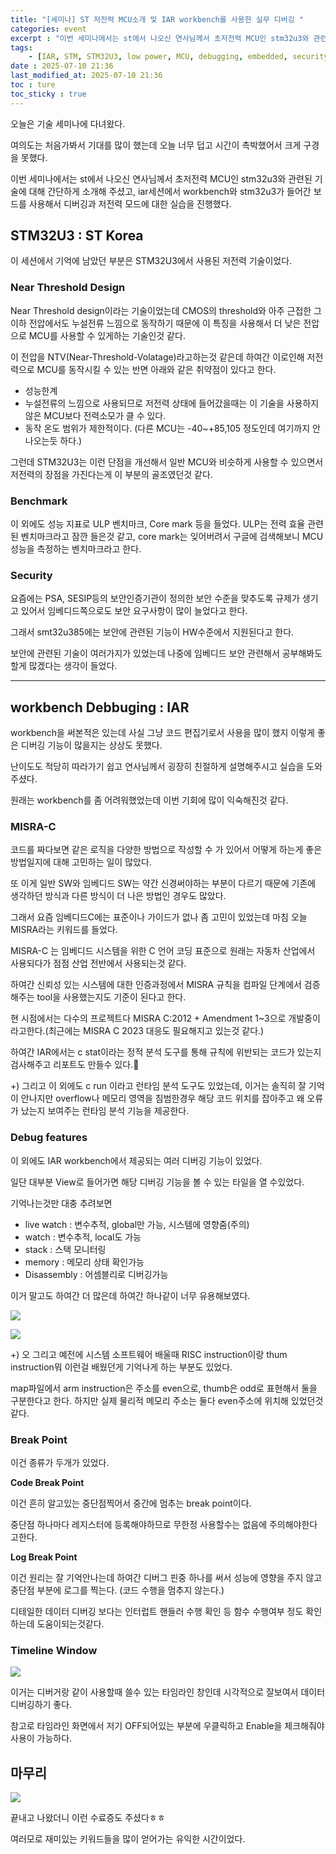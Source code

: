 ```yaml
---
title: "[세미나] ST 저전력 MCU소개 및 IAR workbench를 사용한 실무 디버깅 "
categories: event
excerpt : "이번 세미나에서는 st에서 나오신 연사님께서 초저전력 MCU인 stm32u3와 관련된 기술에 대해 간단하게 소개해 주셨고, iar세션에서 workbench와 stm32u3가 들어간 보드를 사용해서 디버깅과 저전력 모드에 대한 실습을 진행했다."
tags:
    - [IAR, STM, STM32U3, low power, MCU, debugging, embedded, security]
date : 2025-07-10 21:36
last_modified_at: 2025-07-10 21:36
toc : ture
toc_sticky : true
---
```


오늘은 기술 세미나에 다녀왔다.

여의도는 처음가봐서 기대를 많이 했는데 오늘 너무 덥고 시간이 촉박했어서 크게 구경을 못했다.

이번 세미나에서는 st에서 나오신 연사님께서 초저전력 MCU인 stm32u3와 관련된 기술에 대해 간단하게 소개해 주셨고, iar세션에서 workbench와 stm32u3가 들어간 보드를 사용해서 디버깅과 저전력 모드에 대한 실습을 진행했다.

## STM32U3 : ST Korea

이 세션에서 기억에 남았던 부분은 STM32U3에서 사용된 저전력 기술이었다.

### Near Threshold Design

Near Threshold design이라는 기술이었는데 CMOS의 threshold와 아주 근접한 그 이하 전압에서도 누설전류 느낌으로 동작하기 때문에 이 특징을 사용해서 더 낮은 전압으로 MCU를 사용할 수 있게하는 기술인것 같다.

이 전압을 NTV(Near-Threshold-Volatage)라고하는것 같은데 하여간 이로인해 저전력으로 MCU를 동작시킬 수 있는 반면 아래와 같은 취약점이 있다고 한다.

- 성능한계
- 누설전류의 느낌으로 사용되므로 저전력 상태에 들어갔을때는 이 기술을 사용하지 않은 MCU보다 전력소모가 클 수 있다.
- 동작 온도 범위가 제한적이다. (다른 MCU는 -40~+85,105 정도인데 여기까지 안나오는듯 하다.)

그런데 STM32U3는 이런 단점을 개선해서 일반 MCU와 비슷하게 사용할 수 있으면서 저전력의 장점을 가진다는게 이 부분의 골조였던것 같다.

### Benchmark

이 외에도 성능 지표로 ULP 벤치마크, Core mark 등을 들었다. ULP는 전력 효율 관련된 벤치마크라고 잠깐 들은것 같고, core mark는 잊어버려서 구글에 검색해보니 MCU 성능을 측정하는 벤치마크라고 한다.

### Security

요즘에는 PSA, SESIP등의 보안인증기관이 정의한 보안 수준을 맞추도록 규제가 생기고 있어서 임베디드쪽으로도 보안 요구사항이 많이 늘었다고 한다.

그래서 smt32u385에는 보안에 관련된 기능이 HW수준에서 지원된다고 한다.

보안에 관련된 기술이 여러가지가 있었는데 나중에 임베디드 보안 관련해서 공부해봐도 할게 많겠다는 생각이 들었다.

---

## workbench Debbuging : IAR

workbench을 써본적은 있는데 사실 그냥 코드 편집기로서 사용을 많이 했지 이렇게 좋은 디버깅 기능이 많을지는 상상도 못했다.

난이도도 적당히 따라가기 쉽고 연사님께서 굉장히 친절하게 설명해주시고 실습을 도와주셨다.

원래는 workbench를 좀 어려워했었는데 이번 기회에 많이 익숙해진것 같다.


### MISRA-C

코드를 짜다보면 같은 로직을 다양한 방법으로 작성할 수 가 있어서 어떻게 하는게 좋은 방법일지에 대해 고민하는 일이 많았다.

또 이게 일반 SW와 임베디드 SW는 약간 신경써야하는 부분이 다르기 때문에 기존에 생각하던 방식과 다른 방식이 더 나은 방법인 경우도 많았다.

그래서 요즘 임베디드C에는 표준이나 가이드가 없나 좀 고민이 있었는데 마침 오늘 MISRA라는 키워드를 들었다.

MISRA-C 는 임베디드 시스템을 위한 C 언어 코딩 표준으로 원래는 자동차 산업에서 사용되다가 점점 산업 전반에서 사용되는것 같다.

하여간 신뢰성 있는 시스템에 대한 인증과정에서 MISRA 규칙을 컴파일 단계에서 검증해주는 tool을 사용했는지도 기준이 된다고 한다.

현 시점에서는 다수의 프로젝트다 MISRA C:2012 + Amendment 1~3으로 개발중이라고한다.(최근에는 MISRA C 2023 대응도 필요해지고 있는것 같다.)

하여간 IAR에서는 c stat이라는 정적 분석 도구를 통해 규칙에 위반되는 코드가 있는지 검사해주고 리포트도 만들수 있다.🤯



+) 그리고 이 외에도 c run 이라고 런타임 분석 도구도 있었는데, 이거는 솔직히 잘 기억이 안나지만 overflow나 메모리 영역을 침범한경우 해당 코드 위치를 잡아주고 왜 오류가 났는지 보여주는 런타임 분석 기능을 제공한다.



### Debug features

이 외에도 IAR workbench에서 제공되는 여러 디버깅 기능이 있었다.

일단 대부분 View로 들어가면 해당 디버깅 기능을 볼 수 있는 타일을 열 수있었다. 

기억나는것만 대충 추려보면

- live watch : 변수추적, global만 가능, 시스템에 영향줌(주의)
- watch : 변수추적, local도 가능
- stack : 스택 모니터링
- memory : 메모리 상태 확인가능
- Disassembly : 어셈블리로 디버깅가능

이거 말고도 하여간 더 많은데 하여간 하나같이 너무 유용해보였다.

![](/assets/image/2025-07-10-23-52-48.png)

![](/assets/image/2025-07-10-23-53-12.png)

+) 오 그리고 예전에 시스템 소프트웨어 배울때 RISC instruction이랑 thum instruction뭐 이런걸 배웠던게 기억나게 하는 부분도 있었다.

map파일에서 arm instruction은 주소를 even으로, thumb은 odd로 표현해서 둘을 구분한다고 한다. 하지만 실제 물리적 메모리 주소는 둘다 even주소에 위치해 있었던것같다.

### Break Point

이건 종류가 두개가 있었다.

**Code Break Point**

이건 흔히 알고있는 중단점찍어서 중간에 멈추는 break point이다.

중단점 하나마다 레지스터에 등록해야하므로 무한정 사용할수는 없음에 주의해야한다고한다.

**Log Break Point**

이건 원리는 잘 기억안나는데 하여간 디버그 핀중 하나를 써서 성능에 영향을 주지 않고 중단점 부분에 로그를 찍는다. (코드 수행을 멈추지 않는다.)

디테일한 데이터 디버깅 보다는 인터럽트 핸들러 수행 확인 등 함수 수행여부 정도 확인하는데 도움이되는것같다.

### Timeline Window

![](/assets/image/2025-07-10-23-57-28.png)

이거는 디버거랑 같이 사용할때 쓸수 있는 타임라인 창인데 시각적으로 잘보여서 데이터 디버깅하기 좋다.

참고로 타임라인 화면에서 저기 OFF되어있는 부분에 우클릭하고 Enable을 체크해줘야 사용이 가능하다.



## 마무리

![](/assets/image/2025-07-11-00-04-47.png)

끝내고 나왔더니 이런 수료증도 주셨다ㅎㅎ

여러모로 재미있는 키워드들을 많이 얻어가는 유익한 시간이었다.



